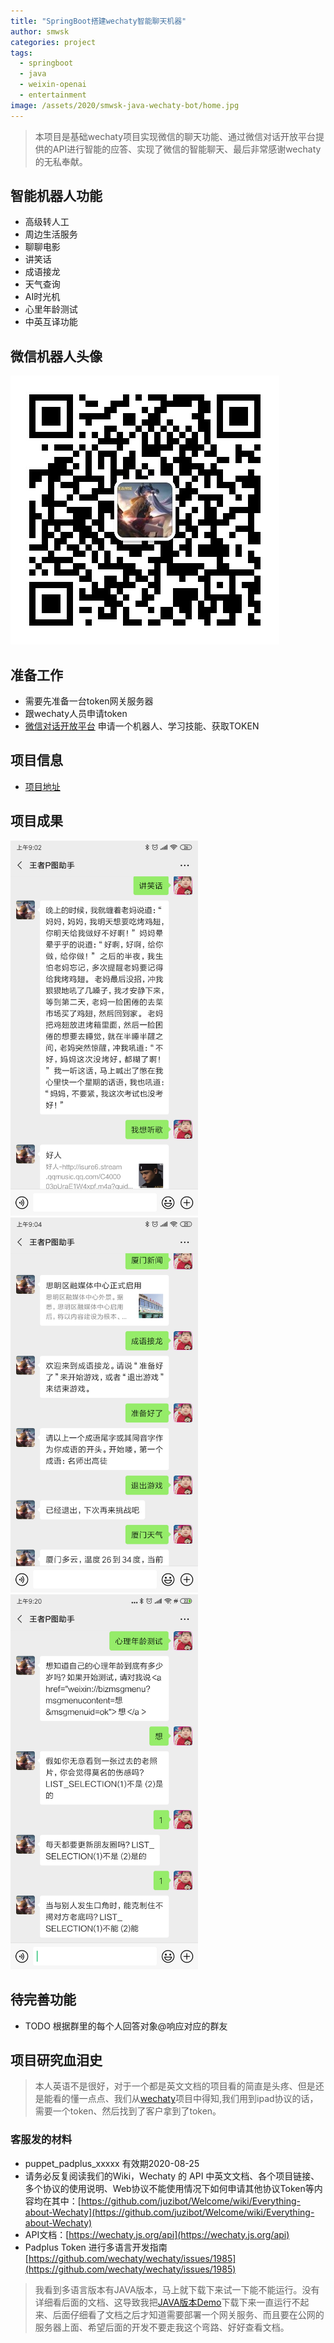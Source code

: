 ```yaml
---
title: "SpringBoot搭建wechaty智能聊天机器"
author: smwsk
categories: project
tags:
  - springboot
  - java
  - weixin-openai
  - entertainment
image: /assets/2020/smwsk-java-wechaty-bot/home.jpg
---
```


> 本项目是基础wechaty项目实现微信的聊天功能、通过微信对话开放平台提供的API进行智能的应答、实现了微信的智能聊天、最后非常感谢wechaty的无私奉献。

## 智能机器人功能

* 高级转人工
* 周边生活服务
* 聊聊电影
* 讲笑话
* 成语接龙
* 天气查询
* AI时光机
* 心里年龄测试
* 中英互译功能

## 微信机器人头像

![微信二维码](/assets/2020/smwsk-java-wechaty-bot/code.jpg)

## 准备工作

* 需要先准备一台token网关服务器
* 跟wechaty人员申请token
* [微信对话开放平台](https://openai.weixin.qq.com/) 申请一个机器人、学习技能、获取TOKEN

## 项目信息

* [项目地址](https://github.com/smwsk/wechaty-bot)

## 项目成果

<img src="/assets/2020/smwsk-java-wechaty-bot/results-1.jpg" width="300" alt="讲笑话-听歌"/>

<img src="/assets/2020/smwsk-java-wechaty-bot/results-2.jpg" width="300" alt="新闻-成语接龙"/>

<img src="/assets/2020/smwsk-java-wechaty-bot/results-3.jpg" width="300" alt="心理年龄测试"/>

## 待完善功能

* TODO 根据群里的每个人回答对象@响应对应的群友

## 项目研究血泪史

>本人英语不是很好，对于一个都是英文文档的项目看的简直是头疼、但是还是能看的懂一点点、我们从[wechaty](https://github.com/wechaty/wechaty
)项目中得知,我们用到ipad协议的话，需要一个token、然后找到了客户拿到了token。

### 客服发的材料

* puppet_padplus_xxxxx 有效期2020-08-25
* 请务必反复阅读我们的Wiki，Wechaty 的 API 中英文文档、各个项目链接、多个协议的使用说明、Web协议不能使用情况下如何申请其他协议Token等内容均在其中：[https://github.com/juzibot/Welcome/wiki/Everything-about-Wechaty](https://github.com/juzibot/Welcome/wiki/Everything-about-Wechaty)
* API文档：[https://wechaty.js.org/api](https://wechaty.js.org/api)
* Padplus Token 进行多语言开发指南[https://github.com/wechaty/wechaty/issues/1985](https://github.com/wechaty/wechaty/issues/1985)

>我看到多语言版本有JAVA版本，马上就下载下来试一下能不能运行。没有详细看后面的文档、这导致我把[JAVA版本Demo](https://github.com/wechaty/java-wechaty-getting-started)下载下来一直运行不起来、后面仔细看了文档之后才知道需要部署一个网关服务、而且要在公网的服务器上面、希望后面的开发不要走我这个弯路、好好查看文档。
